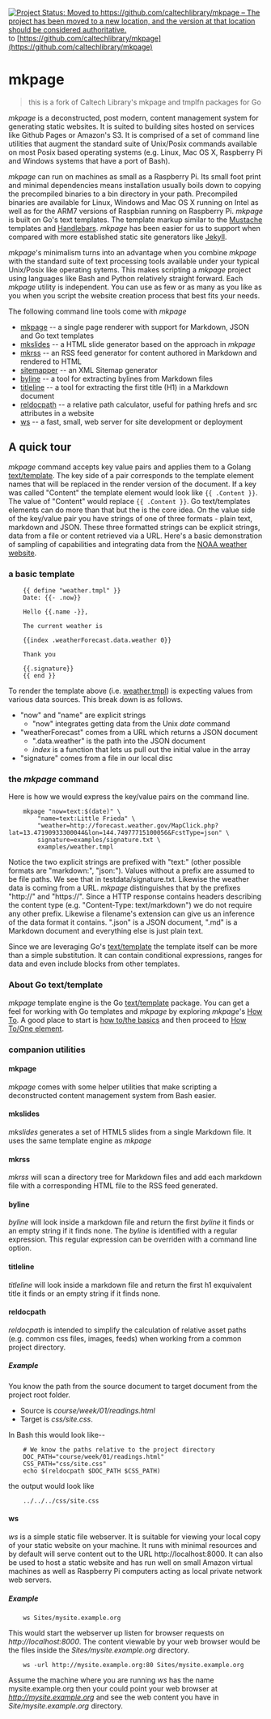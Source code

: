 [![Project Status: Moved to https://github.com/caltechlibrary/mkpage – The project has been moved to a new location, and the version at that location should be considered authoritative.](https://www.repostatus.org/badges/latest/moved.svg)](https://www.repostatus.org/#moved) to [https://github.com/caltechlibrary/mkpage](https://github.com/caltechlibrary/mkpage)


# mkpage

> this is a fork of Caltech Library's mkpage and tmplfn packages for Go

_mkpage_ is a deconstructed, post modern, content management system for generating static websites.  It is suited to building sites hosted on services like Github Pages or Amazon's S3. It is comprised of a set of command line utilities that augment the standard suite of Unix/Posix commands available on most Posix based operating systems (e.g. Linux, Mac OS X, Raspberry Pi and Windows systems that have a port of Bash).

_mkpage_ can run on machines as small as a Raspberry Pi.  Its small foot print and minimal dependencies means installation usually boils down to copying the precompiled binaries to a bin directory in your path. Precompiled binaries are available for Linux, Windows and Mac OS X running on Intel as well as for the ARM7 versions of Raspbian running on Raspberry Pi.  _mkpage_ is built on Go's text templates.  The template markup similar to the [Mustache](https://mustache.github.io/) templates and [Handlebars](http://handlebarsjs.com/).  _mkpage_ has been easier for us to support when compared with more established static site generators like [Jekyll](https://jekyllrb.com/).

_mkpage_'s minimalism turns into an advantage when you combine _mkpage_ with the standard suite of text processing tools available under your typical Unix/Posix like operating sytems. This makes scripting a _mkpage_ project using languages like Bash and Python relatively straight forward.  Each _mkpage_ utility is independent. You can use as few or as many as you like as you when you script the website creation process that best fits your needs.


The following command line tools come with _mkpage_ 

+ [mkpage](docs/mkpage.html) -- a single page renderer with support for Markdown, JSON and Go text templates
+ [mkslides](docs/mkslides.html) -- a HTML slide generator based on the approach in _mkpage_
+ [mkrss](docs/mkrss.html) -- an RSS feed generator for content authored in Markdown and rendered to HTML
+ [sitemapper](docs/sitemapper.html) -- an XML Sitemap generator
+ [byline](docs/byline.html) -- a tool for extracting bylines from Markdown files
+ [titleline](docs/titleline.html) -- a tool for extracting the first title (H1) in a Markdown document
+ [reldocpath](docs/reldocpath.html) -- a relative path calculator, useful for pathing hrefs and src attributes in a website
+ [ws](docs/ws.html) -- a fast, small, web server for site development or deployment

## A quick tour

_mkpage_ command accepts key value pairs and applies them to a Golang [text/template](https://golang.org/pkg/text/template/).  The key side of a pair corresponds to the template element names that will be replaced in the render version of the document. If a key was called "Content" the template element would look like `{{ .Content }}`.  The value of "Content" would replace `{{ .Content }}`. Go text/templates elements can do more than that but the is the core idea.  On the value side of the key/value pair you have strings of one of three formats - plain text, markdown and JSON.  These three formatted strings can be explicit strings, data from a file or content retrieved via a URL.  Here's a basic demonstration of sampling of capabilities and integrating data from the [NOAA weather website](http://weather.gov).

### a basic template

```template
    {{ define "weather.tmpl" }}
    Date: {{- .now}}

    Hello {{.name -}},
    
    The current weather is

    {{index .weatherForecast.data.weather 0}}

    Thank you

    {{.signature}}
    {{ end }}
```

To render the template above (i.e. [weather.tmpl](examples/weather.tmpl)) is expecting values from various data sources.  This break down is as follows.

+ "now" and "name" are explicit strings
    + "now" integrates getting data from the Unix _date_ command
+ "weatherForecast" comes from a URL which returns a JSON document
    + ".data.weather" is the path into the JSON document
    + _index_ is a function that lets us pull out the initial value in the array
+ "signature" comes from a file in our local disc

### the _mkpage_ command

Here is how we would express the key/value pairs on the command line.

```shell
    mkpage "now=text:$(date)" \
        "name=text:Little Frieda" \
        "weather=http://forecast.weather.gov/MapClick.php?lat=13.47190933300044&lon=144.74977715100056&FcstType=json" \
        signature=examples/signature.txt \
        examples/weather.tmpl
```

Notice the two explicit strings are prefixed with "text:" (other possible formats are "markdown:", "json:").  Values without a prefix are assumed to be file paths. We see that in testdata/signature.txt.  Likewise the weather data is coming from a URL. *mkpage* distinguishes that by the prefixes "http://" and "https://".  Since a HTTP response contains headers describing the content type (e.g.  "Content-Type: text/markdown") we do not require any other prefix. Likewise a filename's extension can give us an inference of the data format it contains. ".json" is a JSON document, ".md" is a Markdown document and everything else is just plain text.


Since we are leveraging Go's [text/template](https://golang.org/pkg/text/template/) the template itself can be more than a simple substitution. It can contain conditional expressions, ranges for data and even
include blocks from other templates.



### About Go text/template

_mkpage_ template engine is the Go [text/template](https://golang.org/pkg/text/template/) package.  You can get a feel for working with Go templates and _mkpage_ by exploring _mkpage_'s [How To](how-to/). A good place to start is [how to/the basics](how-to/the-basics.html) and then proceed to [How To/One element](how-to/one-element/).


### companion utilities

#### mkpage

*mkpage* comes with some helper utilities that make scripting a deconstructed content management system from Bash easier.

#### mkslides

*mkslides* generates a set of HTML5 slides from a single Markdown file. It uses the same template engine as *mkpage*

#### mkrss

*mkrss* will scan a directory tree for Markdown files and add each markdown file with a corresponding HTML file to the RSS feed generated.

#### byline

*byline* will look inside a markdown file and return the first _byline_ it finds or an empty string if it finds none. The _byline_ is identified with a regular expression. This regular expression can be overriden with a command line option.

#### titleline

*titleline* will look inside a markdown file and return the first h1 exquivalent title it finds or an empty string if it finds none. 

#### reldocpath

*reldocpath* is intended to simplify the calculation of relative asset paths (e.g. common css files, images, feeds) when working from a common project directory.

##### Example

You know the path from the source document to target document from the project root folder.

+ Source is *course/week/01/readings.html*  
+ Target is *css/site.css*.

In Bash this would look like--

```shell
    # We know the paths relative to the project directory
    DOC_PATH="course/week/01/readings.html"
    CSS_PATH="css/site.css"
    echo $(reldocpath $DOC_PATH $CSS_PATH)
```

the output would look like

```shell
    ../../../css/site.css
```

#### ws

*ws* is a simple static file webserver.  It is suitable for viewing your local copy of your static website on your machine.  It runs with minimal resources and by default will serve content out to the URL http://localhost:8000.  It can also be used to host a static website and has run well on small Amazon virtual machines as well as Raspberry Pi computers acting as local private network web servers.

##### Example

```shell
    ws Sites/mysite.example.org
```

This would start the webserver up listen for browser requests on _http://localhost:8000_.  The content viewable by your web browser would be the files inside the _Sites/mysite.example.org_ directory.

```shell
    ws -url http://mysite.example.org:80 Sites/mysite.example.org
```

Assume the machine where you are running *ws* has the name mysite.example.org then your could point your web browser at _http://mysite.example.org_ and see the web content you have in _Site/mysite.example.org_ directory.
